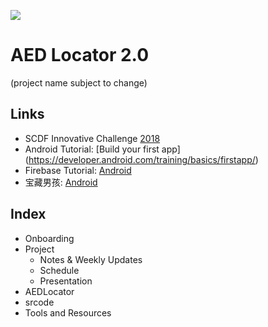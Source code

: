 ![](https://www.scdf.gov.sg/images/default-source/innovative-challenge-2018/innochallenge-2018.jpg?sfvrsn=9571186b_2)

# AED Locator 2.0

(project name subject to change)

## Links

* SCDF Innovative Challenge [2018](https://www.scdf.gov.sg/scdf_innovation_challenge/about)
* Android Tutorial: [Build your first app] (https://developer.android.com/training/basics/firstapp/)
* Firebase Tutorial: [Android](https://firebase.google.com/docs/android/setup)
* 宝藏男孩: [Android](http://www.ntu.edu.sg/home/ehchua/programming/#Android)

## Index

* Onboarding
* Project
	* Notes & Weekly Updates
	* Schedule
	* Presentation
* AEDLocator
* srcode
* Tools and Resources